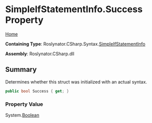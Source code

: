 <a name="_top"></a>

# SimpleIfStatementInfo\.Success Property

[Home](../../../../../README.md#_top)

**Containing Type**: Roslynator\.CSharp\.Syntax\.[SimpleIfStatementInfo](../README.md#_top)

**Assembly**: Roslynator\.CSharp\.dll

## Summary

Determines whether this struct was initialized with an actual syntax\.

```csharp
public bool Success { get; }
```

### Property Value

System\.[Boolean](https://docs.microsoft.com/en-us/dotnet/api/system.boolean)

